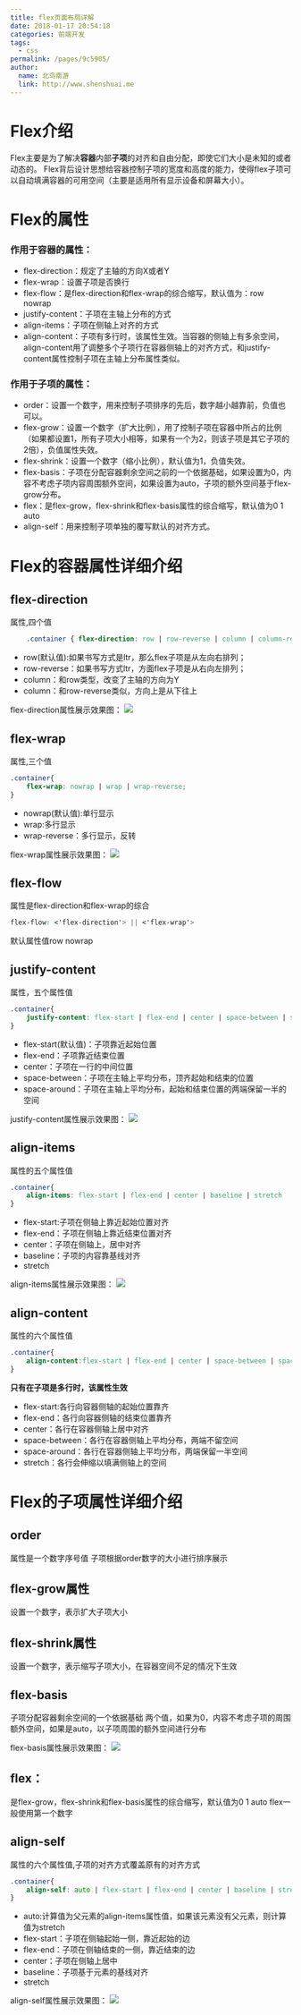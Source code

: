 ```yaml
---
title: flex页面布局详解
date: 2018-01-17 20:54:18
categories: 前端开发
tags: 
  - css
permalink: /pages/9c5905/
author: 
  name: 北鸟南游
  link: http://www.shenshuai.me
---
```


# Flex介绍
Flex主要是为了解决**容器**内部**子项**的对齐和自由分配，即使它们大小是未知的或者动态的。
Flex背后设计思想给容器控制子项的宽度和高度的能力，使得flex子项可以自动填满容器的可用空间（主要是适用所有显示设备和屏幕大小）。

# Flex的属性
### 作用于容器的属性：
* flex-direction：规定了主轴的方向X或者Y
* flex-wrap：设置子项是否换行
* flex-flow：是flex-direction和flex-wrap的综合缩写，默认值为：row nowrap
* justify-content：子项在主轴上分布的方式
* align-items：子项在侧轴上对齐的方式
* align-content：子项有多行时，该属性生效。当容器的侧轴上有多余空间，align-content用了调整多个子项行在容器侧轴上的对齐方式，和justify-content属性控制子项在主轴上分布属性类似。

### 作用于子项的属性：
* order：设置一个数字，用来控制子项排序的先后，数字越小越靠前，负值也可以。
* flex-grow：设置一个数字（扩大比例），用了控制子项在容器中所占的比例（如果都设置1，所有子项大小相等，如果有一个为2，则该子项是其它子项的2倍），负值属性失效。
* flex-shrink：设置一个数字（缩小比例），默认值为1，负值失效。
* flex-basis：子项在分配容器剩余空间之前的一个依据基础，如果设置为0，内容不考虑子项内容周围额外空间，如果设置为auto，子项的额外空间基于flex-grow分布。
* flex：是flex-grow，flex-shrink和flex-basis属性的综合缩写，默认值为0 1 auto
* align-self：用来控制子项单独的覆写默认的对齐方式。

# Flex的容器属性详细介绍

## flex-direction
属性,四个值
``` css
	.container { flex-direction: row | row-reverse | column | column-reverse; }
```
* row(默认值):如果书写方式是ltr，那么flex子项是从左向右排列；
* row-reverse：如果书写方式ltr，方面flex子项是从右向左排列；
* column：和row类型，改变了主轴的方向为Y
* column：和row-reverse类似，方向上是从下往上

flex-direction属性展示效果图：
![](/assets/images/flex-direction.png)

## flex-wrap
属性,三个值
``` css
.container{ 
	flex-wrap: nowrap | wrap | wrap-reverse; 
}
```
* nowrap(默认值):单行显示
* wrap:多行显示
* wrap-reverse：多行显示，反转

flex-wrap属性展示效果图：
![](/assets/images/flex-wrap.png)

## flex-flow
属性是flex-direction和flex-wrap的综合
``` css
flex-flow: <'flex-direction'> || <'flex-wrap'>
```
默认属性值row nowrap

## justify-content
属性，五个属性值
``` css
.container{
	justify-content: flex-start | flex-end | center | space-between | space-around;
}
```
* flex-start(默认值)：子项靠近起始位置
* flex-end：子项靠近结束位置
* center：子项在一行的中间位置
* space-between：子项在主轴上平均分布，顶齐起始和结束的位置
* space-around：子项在主轴上平均分布，起始和结束位置的两端保留一半的空间

justify-content属性展示效果图：
![](/assets/images/justify-content.png)

## align-items
属性的五个属性值
``` css
.container{
	align-items: flex-start | flex-end | center | baseline | stretch
}
```
* flex-start:子项在侧轴上靠近起始位置对齐
* flex-end：子项在侧轴上靠近结束位置对齐
* center：子项在侧轴上，居中对齐
* baseline：子项的内容靠基线对齐
* stretch

align-items属性展示效果图：
![](/assets/images/align-items.png)

## align-content
属性的六个属性值
``` css
.container{
	align-content:flex-start | flex-end | center | space-between | space-around | stretch
}
```
**只有在子项是多行时，该属性生效**
* flex-start:各行向容器侧轴的起始位置靠齐
* flex-end：各行向容器侧轴的结束位置靠齐
* center：各行在容器侧轴上居中对齐
* space-between：各行在容器侧轴上平均分布，两端不留空间
* space-around：各行在容器侧轴上平均分布，两端保留一半空间
* stretch：各行会伸缩以填满侧轴上的空间



# Flex的子项属性详细介绍
## order
属性是一个数字序号值
子项根据order数字的大小进行排序展示


## flex-grow属性
设置一个数字，表示扩大子项大小
## flex-shrink属性
设置一个数字，表示缩写子项大小，在容器空间不足的情况下生效

## flex-basis
子项分配容器剩余空间的一个依据基础
两个值，如果为0，内容不考虑子项的周围额外空间，如果是auto，以子项周围的额外空间进行分布

flex-basis属性展示效果图：
![](/assets/images/flex-basis.png)

## flex：
是flex-grow，flex-shrink和flex-basis属性的综合缩写，默认值为0 1 auto
flex一般使用第一个数字

## align-self
属性的六个属性值,子项的对齐方式覆盖原有的对齐方式
``` css
.container{
	align-self: auto | flex-start | flex-end | center | baseline | stretch;
}
```
* auto:计算值为父元素的align-items属性值，如果该元素没有父元素，则计算值为stretch
* flex-start：子项在侧轴起始一侧，靠近起始的边
* flex-end：子项在侧轴结束的一侧，靠近结束的边
* center：子项在侧轴上居中
* baseline：子项基于元素的基线对齐
* stretch

align-self属性展示效果图：
![](/assets/images/align-self.png)


